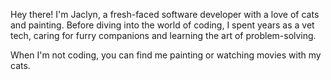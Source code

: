 




Hey there! I'm Jaclyn, a fresh-faced software developer with a love of cats and painting. Before diving into the world of coding, I spent years as a vet tech, caring for furry companions and learning the art of problem-solving.

When I'm not coding, you can find me painting or watching movies with my cats. 
<!---
jaalday/jaalday is a ✨ special ✨ repository because its `README.md` (this file) appears on your GitHub profile.
You can click the Preview link to take a look at your changes.
--->
